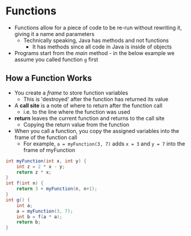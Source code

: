 # Functions

- Functions allow for a piece of code to be re-run without rewriting it, giving it a name and parameters
	- Technically speaking, Java has methods and not functions
		- It has methods since all code in Java is inside of objects
- Programs start from the *main* method - in the below example we assume you called function `g` first

## How a Function Works
- You create a *frame* to store function variables
	- This is 'destroyed' after the function has returned its value
- A **call site** is a note of where to return after the function call
	- i.e. to the line where the function was used
- **return** leaves the current function and returns to the call site
	- Copying the return value from the function
- When you call a function, you copy the assigned variables into the frame of the function call
	- For example, `a = myFunction(3, 7)` adds `x = 3` and `y = 7` into the frame of myFunction

```java
int myFunction(int x, int y) {
	int z = 2 * x - y;
	return z * x;
}
int f(int n) {
	return 3 + myFunction(n, n+1);
}
int g() {
	int a;
	a = myFunction(3, 7);
	int b = f(a * a);
	return b;
}
```
